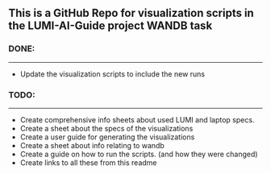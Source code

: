 ## This is a GitHub Repo for visualization scripts in the LUMI-AI-Guide project WANDB task

### DONE:

---

- Update the visualization scripts to include the new runs

### TODO:

---

- Create comprehensive info sheets about used LUMI and laptop specs.
- Create a sheet about the specs of the visualizations
- Create a user guide for generating the visualizations
- Create a sheet about info relating to wandb
- Create a guide on how to run the scripts. (and how they were changed)
- Create links to all these from this readme

